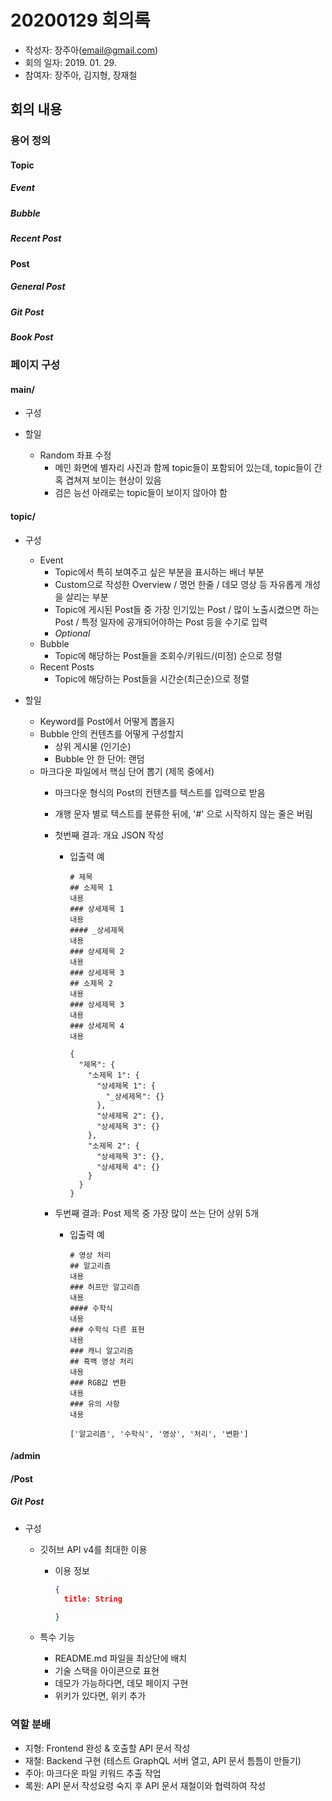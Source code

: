 # 20200129 회의록

- 작성자: 장주아(email@gmail.com)
- 회의 일자: 2019. 01. 29.
- 참여자: 장주아, 김지형, 장재철

## 회의 내용

### 용어 정의

#### Topic

##### Event

##### Bubble

##### Recent Post

#### Post

##### General Post

##### Git Post

##### Book Post


### 페이지 구성

#### main/

- 구성


- 할일
  - Random 좌표 수정
    - 메인 화면에 별자리 사진과 함께 topic들이 포함되어 있는데, topic들이 간혹 겹쳐져 보이는 현상이 있음
    - 검은 능선 아래로는 topic들이 보이지 않아야 함

#### topic/

- 구성
  - Event
    - Topic에서 특히 보여주고 싶은 부분을 표시하는 배너 부분
    - Custom으로 작성한 Overview / 명언 한줄 / 데모 영상 등 자유롭게 개성을 살리는 부분
    - Topic에 게시된 Post들 중 가장 인기있는 Post / 많이 노출시켰으면 하는 Post / 특정 일자에 공개되어야하는 Post 등을 수기로 입력
    - *Optional*
  - Bubble
    - Topic에 해당하는 Post들을 조회수/키워드/(미정) 순으로 정렬
  - Recent Posts
    - Topic에 해당하는 Post들을 시간순(최근순)으로 정렬

- 할일
  - Keyword를 Post에서 어떻게 뽑을지
  - Bubble 안의 컨텐츠를 어떻게 구성할지
    - 상위 게시물 (인기순)
    - Bubble 안 한 단어: 랜덤
  - 마크다운 파일에서 핵심 단어 뽑기 (제목 중에서)
    - 마크다운 형식의 Post의 컨텐츠를 텍스트를 입력으로 받음
    - 개행 문자 별로 텍스트를 분류한 뒤에, '#' 으로 시작하지 않는 줄은 버림
    - 첫번째 결과: 개요 JSON 작성
      - 입출력 예

        ```text
        # 제목
        ## 소제목 1
        내용
        ### 상세제목 1
        내용
        #### _상세제목
        내용
        ### 상세제목 2
        내용
        ### 상세제목 3
        ## 소제목 2
        내용
        ### 상세제목 3
        내용
        ### 상세제목 4
        내용
        ```

        ```text
        {
          "제목": {
            "소제목 1": {
              "상세제목 1": {
                "_상세제목": {}
              },
              "상세제목 2": {},
              "상세제목 3": {}
            },
            "소제목 2": {
              "상세제목 3": {},
              "상세제목 4": {}
            }
          }
        }
        ```

    - 두번째 결과: Post 제목 중 가장 많이 쓰는 단어 상위 5개
      - 입출력 예

        ```text
        # 영상 처리
        ## 알고리즘
        내용
        ### 허프만 알고리즘
        내용
        #### 수학식
        내용
        ### 수학식 다른 표현
        내용
        ### 캐니 알고리즘
        ## 흑백 영상 처리
        내용
        ### RGB값 변환
        내용
        ### 유의 사항
        내용
        ```

        ```text
        ['알고리즘', '수학식', '영상', '처리', '변환']
        ```

#### /admin


#### /Post

##### Git Post

- 구성
  - 깃허브 API v4를 최대한 이용
    - 이용 정보
      ```json
      {
        title: String

      }
      ```

  - 특수 기능
    - README.md 파일을 최상단에 배치
    - 기술 스택을 아이콘으로 표현
    - 데모가 가능하다면, 데모 페이지 구현
    - 위키가 있다면, 위키 추가

### 역할 분배

- 지형: Frontend 완성 & 호출할 API 문서 작성
- 재철: Backend 구현 (테스트 GraphQL 서버 열고, API 문서 틈틈이 만들기)
- 주아: 마크다운 파일 키워드 추출 작업
- 록원: API 문서 작성요령 숙지 후 API 문서 재철이와 협력하여 작성
